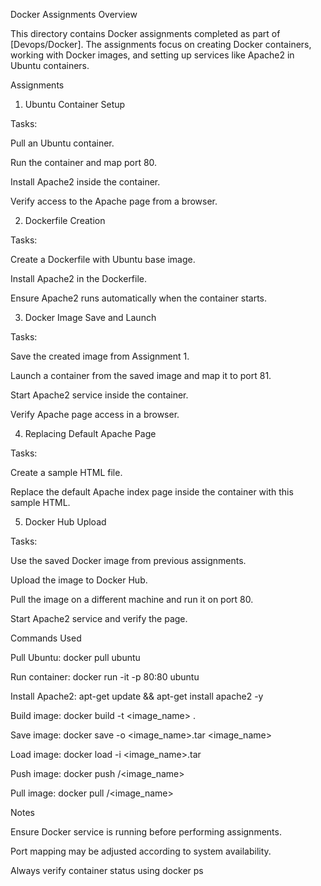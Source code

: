 Docker Assignments
Overview

This directory contains Docker assignments completed as part of [Devops/Docker]. The assignments focus on creating Docker containers, working with Docker images, and setting up services like Apache2 in Ubuntu containers.

Assignments
1. Ubuntu Container Setup

Tasks:

Pull an Ubuntu container.

Run the container and map port 80.

Install Apache2 inside the container.

Verify access to the Apache page from a browser.

2. Dockerfile Creation

Tasks:

Create a Dockerfile with Ubuntu base image.

Install Apache2 in the Dockerfile.

Ensure Apache2 runs automatically when the container starts.

3. Docker Image Save and Launch

Tasks:

Save the created image from Assignment 1.

Launch a container from the saved image and map it to port 81.

Start Apache2 service inside the container.

Verify Apache page access in a browser.

4. Replacing Default Apache Page

Tasks:

Create a sample HTML file.

Replace the default Apache index page inside the container with this sample HTML.

5. Docker Hub Upload

Tasks:

Use the saved Docker image from previous assignments.

Upload the image to Docker Hub.

Pull the image on a different machine and run it on port 80.

Start Apache2 service and verify the page.

Commands Used

Pull Ubuntu: docker pull ubuntu

Run container: docker run -it -p 80:80 ubuntu

Install Apache2: apt-get update && apt-get install apache2 -y

Build image: docker build -t <image_name> .

Save image: docker save -o <image_name>.tar <image_name>

Load image: docker load -i <image_name>.tar

Push image: docker push <username>/<image_name>

Pull image: docker pull <username>/<image_name>

Notes

Ensure Docker service is running before performing assignments.

Port mapping may be adjusted according to system availability.

Always verify container status using docker ps
